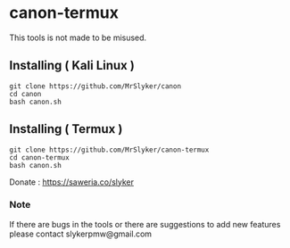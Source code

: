 # canon-termux

<p>This tools is not made to be misused.</p>

## Installing ( Kali Linux )

```
git clone https://github.com/MrSlyker/canon
cd canon
bash canon.sh
```

## Installing ( Termux )

```
git clone https://github.com/MrSlyker/canon-termux
cd canon-termux
bash canon.sh
```

Donate : https://saweria.co/slyker

### Note
<p>If there are bugs in the tools or there are suggestions to add new features please contact slykerpmw@gmail.com
